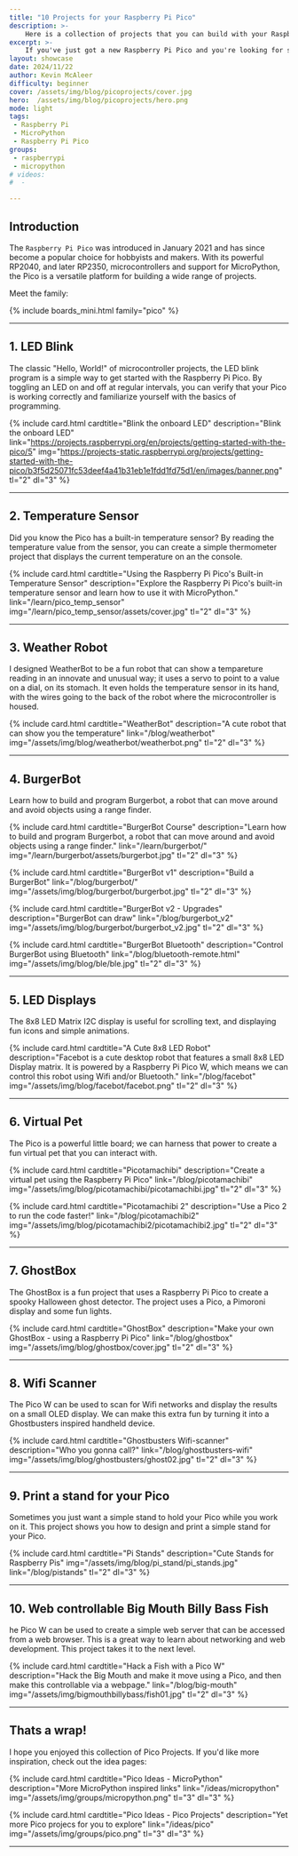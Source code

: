 ```yaml
---
title: "10 Projects for your Raspberry Pi Pico"
description: >-
    Here is a collection of projects that you can build with your Raspberry Pi Pico 
excerpt: >-
    If you've just got a new Raspberry Pi Pico and you're looking for some inspiration, then you've come to the right place. Here is a collection of projects that you can build with your Raspberry Pi Pico.
layout: showcase
date: 2024/11/22
author: Kevin McAleer
difficulty: beginner
cover: /assets/img/blog/picoprojects/cover.jpg
hero:  /assets/img/blog/picoprojects/hero.png
mode: light
tags:
 - Raspberry Pi
 - MicroPython
 - Raspberry Pi Pico
groups:
 - raspberrypi
 - micropython
# videos:
#  - 

---
```


## Introduction

The `Raspberry Pi Pico` was introduced in January 2021 and has since become a popular choice for hobbyists and makers. With its powerful RP2040, and later RP2350, microcontrollers and support for MicroPython, the Pico is a versatile platform for building a wide range of projects.

Meet the family:

{% include boards_mini.html family="pico" %}

---

## 1. **LED Blink**

The classic "Hello, World!" of microcontroller projects, the LED blink program is a simple way to get started with the Raspberry Pi Pico. By toggling an LED on and off at regular intervals, you can verify that your Pico is working correctly and familiarize yourself with the basics of programming.

<div class="row row-cols-4">

{% include card.html cardtitle="Blink the onboard LED" description="Blink the onboard LED" link="https://projects.raspberrypi.org/en/projects/getting-started-with-the-pico/5" img="https://projects-static.raspberrypi.org/projects/getting-started-with-the-pico/b3f5d25071fc53deef4a41b31eb1e1fdd1fd75d1/en/images/banner.png" tl="2" dl="3" %}

</div>

---

## 2. **Temperature Sensor**

Did you know the Pico has a built-in temperature sensor? By reading the temperature value from the sensor, you can create a simple thermometer project that displays the current temperature on an the console.

<div class="row row-cols-4">

{% include card.html cardtitle="Using the Raspberry Pi Pico's Built-in Temperature Sensor" description="Explore the Raspberry Pi Pico's built-in temperature sensor and learn how to use it with MicroPython." link="/learn/pico_temp_sensor" img="/learn/pico_temp_sensor/assets/cover.jpg"  tl="2" dl="3" %}

</div>

---

## 3. **Weather Robot**

<div class="row row-cols-4">

I designed WeatherBot to be a fun robot that can show a tempareture reading in an innovate and unusual way; it uses a servo to point to a value on a dial, on its stomach. It even holds the temperature sensor in its hand, with the wires going to the back of the robot where the microcontroller is housed.

{% include card.html cardtitle="WeatherBot" description="A cute robot that can show you the temperature" link="/blog/weatherbot" img="/assets/img/blog/weatherbot/weatherbot.png"  tl="2" dl="3" %}

</div>

---

## 4. **BurgerBot**

Learn how to build and program Burgerbot, a robot that can move around and avoid objects using a range finder.

<div class="row row-cols-4 g-3">

{% include card.html cardtitle="BurgerBot Course" description="Learn how to build and program Burgerbot, a robot that can move around and avoid objects using a range finder." link="/learn/burgerbot/" img="/learn/burgerbot/assets/burgerbot.jpg" tl="2" dl="3" %}

{% include card.html cardtitle="BurgerBot v1" description="Build a BurgerBot" link="/blog/burgerbot/" img="/assets/img/blog/burgerbot/burgerbot.jpg" tl="2" dl="3" %}

{% include card.html cardtitle="BurgerBot v2 - Upgrades" description="BurgerBot can draw" link="/blog/burgerbot_v2" img="/assets/img/blog/burgerbot/burgerbot_v2.jpg" tl="2" dl="3" %}

{% include card.html cardtitle="BurgerBot Bluetooth" description="Control BurgerBot using Bluetooth" link="/blog/bluetooth-remote.html" img="/assets/img/blog/ble/ble.jpg" tl="2" dl="3" %}

</div>

---

## 5. LED Displays

The 8x8 LED Matrix I2C display is useful for scrolling text, and displaying fun icons and simple animations.

<div class="row row-cols-4 g-3">

{% include card.html cardtitle="A Cute 8x8 LED Robot" description="Facebot is a cute desktop robot that features a small 8x8 LED Display matrix. It is powered by a Raspberry Pi Pico W, which means we can control this robot using Wifi and/or Bluetooth." link="/blog/facebot" img="/assets/img/blog/facebot/facebot.png" tl="2" dl="3" %}

</div>

---

## 6. Virtual Pet

The Pico is a powerful little board; we can harness that power to create a fun virtual pet that you can interact with.

<div class="row row-cols-4 g-3">

{% include card.html cardtitle="Picotamachibi" description="Create a virtual pet using the Raspberry Pi Pico" link="/blog/picotamachibi" img="/assets/img/blog/picotamachibi/picotamachibi.jpg" tl="2" dl="3" %}

{% include card.html cardtitle="Picotamachibi 2" description="Use a Pico 2 to run the code faster!" link="/blog/picotamachibi2" img="/assets/img/blog/picotamachibi2/picotamachibi2.jpg" tl="2" dl="3" %}

</div>

---

## 7. GhostBox

The GhostBox is a fun project that uses a Raspberry Pi Pico to create a spooky Halloween ghost detector. The project uses a Pico, a Pimoroni display and some fun lights.

<div class="row row-cols-4 g-3">

{% include card.html cardtitle="GhostBox" description="Make your own GhostBox - using a Raspberry Pi Pico" link="/blog/ghostbox" img="/assets/img/blog/ghostbox/cover.jpg" tl="2" dl="3" %}

</div>

---

## 8. Wifi Scanner

The Pico W can be used to scan for Wifi networks and display the results on a small OLED display. We can make this extra fun by turning it into a Ghostbusters inspired handheld device.

<div class="row row-cols-4 g-3">

{% include card.html cardtitle="Ghostbusters Wifi-scanner" description="Who you gonna call?" link="/blog/ghostbusters-wifi" img="/assets/img/blog/ghostbusters/ghost02.jpg" tl="2" dl="3" %}

</div>

---

## 9. Print a stand for your Pico

Sometimes you just want a simple stand to hold your Pico while you work on it. This project shows you how to design and print a simple stand for your Pico.

<div class="row row-cols-4 g-3">

{% include card.html cardtitle="Pi Stands" description="Cute Stands for Raspberry Pis" img="/assets/img/blog/pi_stand/pi_stands.jpg" link="/blog/pistands" tl="2" dl="3" %}

</div>

---

## 10. Web controllable Big Mouth Billy Bass Fish

he Pico W can be used to create a simple web server that can be accessed from a web browser. This is a great way to learn about networking and web development. This project takes it to the next level.

<div class="row row-cols-4 g-3">

{% include card.html cardtitle="Hack a Fish with a Pico W" description="Hack the Big Mouth and make it move using a Pico, and then make this controllable via a webpage." link="/blog/big-mouth" img="/assets/img/bigmouthbillybass/fish01.jpg" tl="2" dl="3" %}

</div>

---

## Thats a wrap!

I hope you enjoyed this collection of Pico Projects. If you'd like more inspiration, check out the idea pages:

<div class="row row-cols-4 g-3">

{% include card.html cardtitle="Pico Ideas - MicroPython" description="More MicroPython inspired links" link="/ideas/micropython" img="/assets/img/groups/micropython.png" tl="3" dl="3" %}

{% include card.html cardtitle="Pico Ideas - Pico Projects" description="Yet more Pico projecs for you to explore" link="/ideas/pico" img="/assets/img/groups/pico.png" tl="3" dl="3" %}

</div>

---

